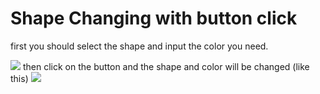 # Shape Changing with button click

first you should select the shape and input the color you need.

<img src="https://github.com/user-attachments/assets/8d832040-6bce-4200-916a-2cefa8eef3a3"/>
then click on the button and the shape and color will be changed (like this)

<img src="https://github.com/user-attachments/assets/346c0de0-7334-478b-930b-fa4740425979"/>

